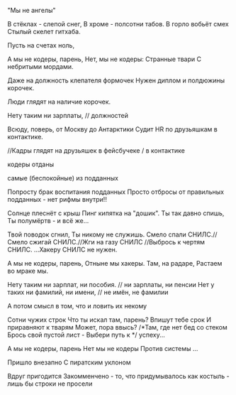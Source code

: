 "Мы не ангелы"



В стёклах - слепой снег,
В хроме - полсотни табов.
В горло вобьёт смех
Стылый скелет гитхаба.


Пусть на счетах ноль,



А мы не кодеры, парень,
Нет, мы не кодеры:
Странные твари
С небритыми мордами.

Даже на должность клепателя формочек
Нужен диплом и полдюжины корочек.



Люди глядят на наличие корочек.



Нету таким ни зарплаты,   // должностей


Всюду, поверь, от Москву до Антарктики
Судит HR по друзьяшкам в контактике.

//Кадры глядят на друзьяшек в фейсбучеке / в контактике



кодеры
отданы

самые (беспокойные) из подданных


Попросту брак воспитания подданных
Просто отбросы от правильных подданных - нет рифмы внутри!!


Солнце плеснёт с крыш
Пинг кипятка на "дошик".
Ты так давно спишь,
Ты полумёртв - и всё же...


Твой поводок сгнил,
Ты никому не служишь.
Смело спали СНИЛС.//Смело сжигай СНИЛС.//Жги на газу СНИЛС //Выбрось к чертям СНИЛС.
...Хакеру СНИЛС не нужен.



А мы не кодеры, парень,
Отныне мы хакеры.
Там, на радаре,
Растаем во мраке мы.

Нету таким ни зарплат, ни пособия. // ни зарплаты, ни пенсии
Нет у таких ни фамилий, ни имени,
// не имён, не фамилии


А потом смысл в том, что и ловить их некому




Сотни чужих строк
Что ты искал там, парень?
Впишут тебе срок
И приравняют к тварям
Может, пора ввысь?
/*Там, где нет бед со стеком
Брось свой пустой лист -
Выбери путь к */ успеху...

А мы не кодеры, парень
Нет мы не кодеры
Против системы
...

Пришло внезапно
С пиратским уклоном

Вдруг пригодится
Закомменчено - то, что придумывалось как костыль - лишь бы строки не просели

